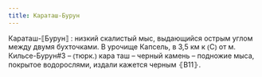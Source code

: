 ```yaml
---
title: Караташ-Бурун
---
```


Караташ-⟦Бурун⟧
: низкий скалистый мыс, выдающийся острым углом между двумя бухточками. В урочище Капсель, в 3,5 км к ⦅С⦆ от м. Кильсе-Бурун#3 – ⦅тюрк.⦆ кара таш – черный камень – подножие мыса, покрытое водорослями, издали кажется черным ⦃В11⦄.

